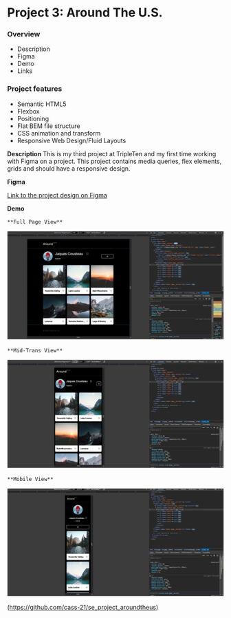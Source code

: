 # Project 3: Around The U.S.

### Overview
* Description
* Figma
* Demo
* Links

### Project features
- Semantic HTML5
- Flexbox
- Positioning
- Flat BEM file structure
- CSS animation and transform
- Responsive Web Design/Fluid Layouts

**Description**
This is my third project at TripleTen and my first time working with Figma on a project. This project contains media queries, flex elements, grids and should have a responsive design.

**Figma**

[Link to the project design on Figma](https://www.figma.com/design/Es8zZP3ARGH9JGcw60i3OD/Sprint-3_-Around-the-US?node-id=0-1&t=KbTGmJXZs3idUKdP-0)

**Demo**

    **Full Page View** 
![alt text](./images/demo/Full%20screen.png)

    **Mid-Trans View**
![alt text](./images/demo/Mid%20Transition.png)

    **Mobile View**
![alt text](./images/demo/Mobile%20View.png)

(https://github.com/cass-21/se_project_aroundtheus)

